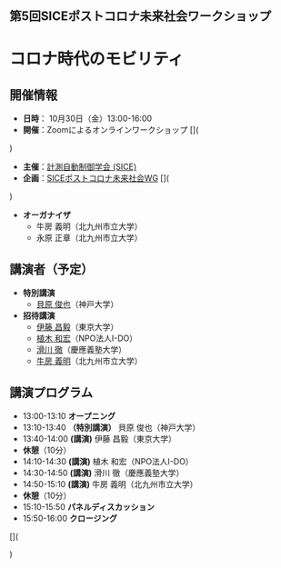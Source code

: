 ## 第5回SICEポストコロナ未来社会ワークショップ
# コロナ時代のモビリティ

## 開催情報
- **日時**： 10月30日（金）13:00-16:00
- **開催**：Zoomによるオンラインワークショップ
[](
<!--
- **参加費**
  - 学生：無料
  - SICEおよび協賛学会会員：2,000円
  - 一般：3,000円
  - SICE賛助会員限定の団体券も用意しています
  - 横幹連合会員学会の会員の方は会員価格(2,000円)で聴講できます．横幹連合の会員学会は以下のページをご参照ください．
    - [https://www.trafst.jp/member/members/](https://www.trafst.jp/member/members/)
- **参加登録**：下記ページよりお申し込みください．
  - [https://postcorona-sice-ws2020-04.peatix.com](https://postcorona-sice-ws2020-04.peatix.com)
-->
)
- **主催**：[計測自動制御学会 (SICE)](https://www.sice.jp)
- **企画**：[SICEポストコロナ未来社会WG](https://postcorona-sice.github.io/index_jp.html)
[](
<!--
- **協賛**：
  - [システム制御情報学会](https://www.iscie.or.jp/)
  - [横幹連合](https://www.trafst.jp/)  
-->
)
- **オーガナイザ**
  - 牛房 義明（北九州市立大学）
  - 永原 正章（北九州市立大学）

## 講演者（予定）
- **特別講演**
  - [貝原 俊也](https://kuid-rm-web.ofc.kobe-u.ac.jp/profile/ja.82abdf69905dda6c520e17560c007669.html)（神戸大学）
- **招待講演**
  - [伊藤 昌毅](http://www.niya.net/index-j.html)（東京大学）
  - [植木 和宏](http://www.npo-ido.com/)（NPO法人I-DO）
  - [滑川 徹](https://www.st.keio.ac.jp/tprofile/sd/namerikawa.html)（慶應義塾大学）
  - [牛房 義明](https://smart-life.ai/member/ushifusa)（北九州市立大学）

## 講演プログラム
- 13:00-13:10 **オープニング** <!--SICE会長 小野晃（産総研）-->
- 13:10-13:40 **（特別講演）** 貝原 俊也（神戸大学）
- 13:40-14:00 **(講演)** 伊藤 昌毅（東京大学）
- **休憩**（10分）
- 14:10-14:30 **(講演)** 植木 和宏（NPO法人I-DO）
- 14:30-14:50 **(講演)** 滑川 徹（慶應義塾大学）
- 14:50-15:10 **(講演)** 牛房 義明（北九州市立大学）
- **休憩**（10分）
- 15:10-15:50 **パネルディスカッション**
- 15:50-16:00 **クロージング**

[](
<!--
## 講演プログラム
- 13:00-13:10 **オープニング** SICE会長 小野晃（産総研）
- 13:10-13:40 **（特別講演）人間を動かすのはインセンティブかナッジか：融合する行動経済学・フィールド実験・機械学習**
  - **講演者**：依田　高典（京都大学）
  - **概要**：講演者の研究歴をたどると、人間の限定合理性に注目し、行動のバイアスを探究する「行動経済学」、日常生活の中で無作為比較対照実験を行い、人間行動の因果的仮説検証を行う「フィールド実験」、そしてIoT等によって自動収集されたビッグデータを用いてノンパラメトリック統計学で分析する「機械学習」へと推移し、それらの融合研究を行ってきた。既に「行動経済学」「フィールド実験」の各分野ではノーベル経済学賞受賞者を輩出し、「機械学習」分野の受賞もさほど遠くないとみられる。そうした中で、近年、スタンフォード大学スーザン・エーシー教授達の貢献である機械学習と計量経済学の発展により、因果性と異質性を同時に識別する「因果的機械学習」が注目されている。深層学習によって始まった第三次人工知能ブームだが、今後は因果的機械学習がブームを二分する潮流となるだろう。この講演では、行動経済学・フィールド実験・機械学習の融合を紹介しつつ、JST CREST事業「分散協調型エネルギー管理システム構築のための理論及び基盤技術の創出と融合展開」（東京大学　藤田政之　研究総括）で手がけた省エネ節電フィールド実験を下敷きに、因果的機械学習の研究事例をかいつまんで報告する。
- 13:40-14:00 **小規模分散型エネルギーマネジメントシステムの取り組みについて**
  - **講演者**：牛房　義明（北九州市立大学）
  - **概要**：2015年のパリ協定の締結、SDGs（持続可能な開発目標）の採択により脱炭素社会の実現に向けて取り組みが盛んになり、再生可能エネルギーのさらなる普及、その有効活用のための研究開発が積極的に行われている。特にFIT切れの小規模分散電源、蓄エネ設備を利用した自立分散型のエネルギーマネジメントの構築が求められる。本講演では、JSTの「SDGsの達成に向けた共創的研究開発プログラム」で現在取り組んでいるグリーンプロシューマープロジェクトを紹介する。
- **休憩**（10分）
- 14:10-14:30 **機械学習と調和する制御理論**
  - **講演者**：加嶋　健司（京都大学）
  - **概要**：システム制御分野においても，機械学習に対する期待は高まっている．モデルフリー手法に目が行きがちであるが，強化学習に関する研究をみてもモデルの重要性はむしろ増していると言える．DGKF論文から30年が経過し，より柔軟に不確実性に挑戦するための新しい手法と機会を機械学習がもたらすか，L4DC, CDC, IFAC, ICMLなどのサーベイを通して講演者が感じた研究の動向を紹介しつつ議論したい．
- 14:30-14:50 **生産消費者を主体とした地域電力網のための線形関数提出型ダブルオークションと分散最適化**
  - **講演者**：谷口　忠大（立命館大学，パナソニック）
  - **概要**：ポストコロナの時代はポストFITの時代でもある．地域に分散されて導入される再生可能エネルギーに基づく電源からの電力供給をいかにして中心的な制御主体なくして，マルチエージェントとしての生産消費者に分配することができるだろうか．本講演は生産消費者のマルチエージェント系において，大規模な電力会社や価格を制御する主体なしに価格調整を行い電力融通を行うメカニズムとして線形関数提出型ダブルオークションについて紹介し，その最適化問題との関係，双対分解との関係を通した，最適性の証明に関して論じる．
  - **参考文献**：
     1. Taniguchi, T.; Kawasaki, K.; Fukui, Y.; Takata, T.; Yano, S., Automated Linear Function Submission-Based Double Auction as Bottom-up Real-Time Pricing in a Regional Prosumers’ Electricity Network. Energies 2015, 8, 7381-7406. [https://www.mdpi.com/1996-1073/8/7/7381](https://www.mdpi.com/1996-1073/8/7/7381)
     1. Taniguchi, T.; Takata, T.; Fukui, Y.; Kawasaki, K. Convergent, Double Auction Mechanism for a Prosumers’ Decentralized Smart Grid. Energies 2015, 8, 12342-12361. [https://www.mdpi.com/1996-1073/8/11/12315](https://www.mdpi.com/1996-1073/8/11/12315)　
- 14:50-15:10 **クラウドソーシングを用いたインセンティブ設計**
  - **講演者**：松原　繁夫（大阪大学）
  - **概要**：ポストコロナ社会に向けた行動変容の重要性が語られ，また同時に，人の行動を変えることの難しさも語られている．この課題解決にはインセンティブのより深い理解が役立つと考えられる．一方で，講演者はクラウドソーシングにおけるワーカの動機づけに興味を持っている．強化学習技術を組み入れることで，社会的，金銭的など様々なインセンティブの中から状況に適したものを選択する方法を紹介し，上記課題に関するクラウドソーシング活用の可能性を議論したい．　
- **休憩**（10分）

- 15:10-15:50 **パネルディスカッション**
- 15:50-16:00 **クロージング**
-->
)
